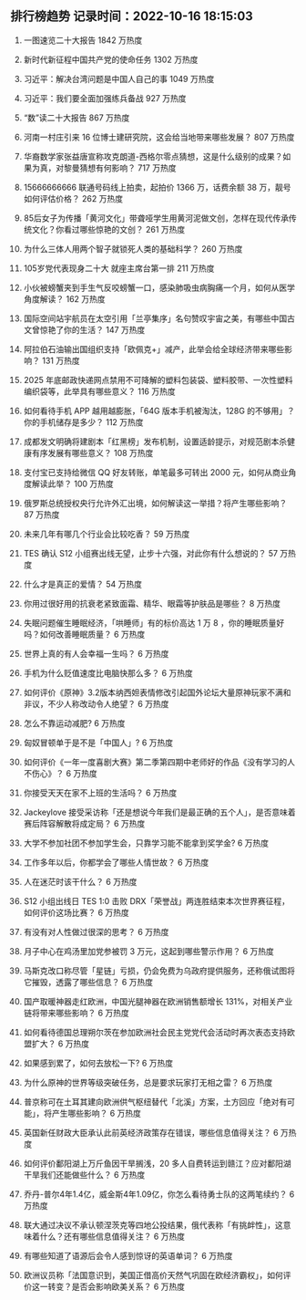 
## 排行榜趋势 记录时间：2022-10-16 18:15:03
  
  1. 一图速览二十大报告 1842 万热度
    
  2. 新时代新征程中国共产党的使命任务 1302 万热度
    
  3. 习近平：解决台湾问题是中国人自己的事 1049 万热度
    
  4. 习近平：我们要全面加强练兵备战 927 万热度
    
  5. “数”读二十大报告 867 万热度
    
  6. 河南一村庄引来 16 位博士建研究院，这会给当地带来哪些发展？ 807 万热度
    
  7. 华裔数学家张益唐宣称攻克朗道-西格尔零点猜想，这是什么级别的成果？如果为真，对黎曼猜想有何影响？ 717 万热度
    
  8. 15666666666 联通号码线上拍卖，起拍价 1366 万，话费余额 38 万，靓号如何评估价格？ 262 万热度
    
  9. 85后女子为传播「黄河文化」带聋哑学生用黄河泥做文创，怎样在现代传承传统文化？你看过哪些惊艳的文创？ 261 万热度
    
  10. 为什么三体人用两个智子就锁死人类的基础科学？ 260 万热度
    
  11. 105岁党代表现身二十大 就座主席台第一排 211 万热度
    
  12. 小伙被螃蟹夹到手生气反咬螃蟹一口，感染肺吸虫病胸痛一个月，如何从医学角度解读？ 162 万热度
    
  13. 国际空间站宇航员在太空引用「兰亭集序」名句赞叹宇宙之美，有哪些中国古文曾惊艳了你的生活？ 147 万热度
    
  14. 阿拉伯石油输出国组织支持「欧佩克+」减产，此举会给全球经济带来哪些影响？ 131 万热度
    
  15. 2025 年底邮政快递网点禁用不可降解的塑料包装袋、塑料胶带、一次性塑料编织袋等，此举具有哪些意义？ 116 万热度
    
  16. 如何看待手机 APP 越用越膨胀，「64G 版本手机被淘汰，128G 的不够用」？你的手机储存是多少？ 112 万热度
    
  17. 成都发文明确将建剧本「红黑榜」发布机制，设置适龄提示，对规范剧本杀健康有序发展有哪些意义？ 108 万热度
    
  18. 支付宝已支持给微信 QQ 好友转账，单笔最多可转出 2000 元，如何从商业角度解读此举？ 100 万热度
    
  19. 俄罗斯总统授权央行允许外汇出境，如何解读这一举措？将产生哪些影响？ 87 万热度
    
  20. 未来几年有哪几个行业会比较吃香？ 59 万热度
    
  21. TES 确认 S12 小组赛出线无望，止步十六强，对此你有什么想说的？ 57 万热度
    
  22. 什么才是真正的爱情？ 54 万热度
    
  23. 你用过很好用的抗衰老紧致面霜、精华、眼霜等护肤品是哪些？ 8 万热度
    
  24. 失眠问题催生睡眠经济，「哄睡师」有的标价高达 1 万 8 ，你的睡眠质量好吗？如何改善睡眠质量？ 6 万热度
    
  25. 世界上真的有人会幸福一生吗？ 6 万热度
    
  26. 手机为什么贬值速度比电脑快那么多？ 6 万热度
    
  27. 如何评价《原神》3.2版本纳西妲表情修改引起国外论坛大量原神玩家不满和非议，不少人称改动令人绝望？ 6 万热度
    
  28. 怎么不靠运动减肥? 6 万热度
    
  29. 匈奴冒顿单于是不是「中国人」? 6 万热度
    
  30. 如何评价《一年一度喜剧大赛》第二季第四期中老师好的作品《没有学习的人不伤心》？ 6 万热度
    
  31. 你接受天天在家不上班的生活吗？ 6 万热度
    
  32. Jackeylove 接受采访称「还是想说今年我们是最正确的五个人」，是否意味着赛后阵容解散将成定局？ 6 万热度
    
  33. 大学不参加社团不参加学生会，只靠学习能不能拿到奖学金? 6 万热度
    
  34. 工作多年以后，你都学会了哪些人情世故？ 6 万热度
    
  35. 人在迷茫时该干什么？ 6 万热度
    
  36. S12 小组出线日 TES 1:0 击败 DRX「荣誉战」两连胜结束本次世界赛征程，如何评价这场比赛？ 6 万热度
    
  37. 有没有对人性做过很深的思考？ 6 万热度
    
  38. 月子中心在鸡汤里加党参被罚 3 万元，这起到哪些警示作用？ 6 万热度
    
  39. 马斯克改口称尽管「星链」亏损，仍会免费为乌政府提供服务，还称俄试图将它摧毁，透露了哪些信息？ 6 万热度
    
  40. 国产取暖神器走红欧洲，中国光腿神器在欧洲销售额增长 131%，对相关产业链将带来哪些影响？ 6 万热度
    
  41. 如何看待德国总理朔尔茨在参加欧洲社会民主党党代会活动时再次表态支持欧盟扩大？ 6 万热度
    
  42. 如果感到累了，如何去放松一下? 6 万热度
    
  43. 为什么原神的世界等级突破任务，总是要求玩家打无相之雷？ 6 万热度
    
  44. 普京称可在土耳其建向欧洲供气枢纽替代「北溪」方案，土方回应「绝对有可能」，将产生哪些影响？ 6 万热度
    
  45. 英国新任财政大臣承认此前英经济政策存在错误，哪些信息值得关注？ 6 万热度
    
  46. 如何评价鄱阳湖上万斤鱼因干旱搁浅，20 多人自费转运到赣江？应对鄱阳湖干旱我们还能做些什么？ 6 万热度
    
  47. 乔丹-普尔4年1.4亿，威金斯4年1.09亿，你怎么看待勇士队的这两笔续约？ 6 万热度
    
  48. 联大通过决议不承认顿涅茨克等四地公投结果，俄代表称「有挑衅性」，这意味着什么？还有哪些信息值得关注？ 6 万热度
    
  49. 有哪些知道了语源后会令人感到惊讶的英语单词？ 6 万热度
    
  50. 欧洲议员称「法国意识到，美国正借高价天然气巩固在欧经济霸权」，如何评价这一转变？是否会影响欧美关系？ 6 万热度
    